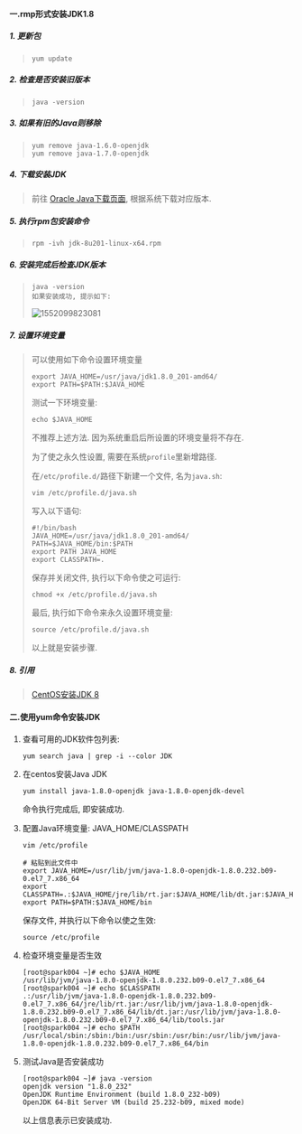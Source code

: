 

#### 一.rmp形式安装JDK1.8

##### 1. 更新包

> `yum update`

##### 2. 检查是否安装旧版本

> `java -version`

##### 3. 如果有旧的Java则移除

> ```
> yum remove java-1.6.0-openjdk
> yum remove java-1.7.0-openjdk
> ```

##### 4. 下载安装JDK

> 前往 [Oracle Java下载页面](https://www.oracle.com/technetwork/java/javase/downloads/index.html), 根据系统下载对应版本.

##### 5. 执行rpm包安装命令

> `rpm -ivh jdk-8u201-linux-x64.rpm`

##### 6. 安装完成后检查JDK版本

> ```
> java -version
> 如果安装成功, 提示如下:
> ```
>
> ![1552099823081](C:\Users\su\AppData\Roaming\Typora\typora-user-images\1552099823081.png)

##### 7. 设置环境变量

> 可以使用如下命令设置环境变量
>
> ```
> export JAVA_HOME=/usr/java/jdk1.8.0_201-amd64/
> export PATH=$PATH:$JAVA_HOME
> ```
>
> 测试一下环境变量:
>
> `echo $JAVA_HOME`
>
> 不推荐上述方法. 因为系统重启后所设置的环境变量将不存在.
>
> 为了使之永久性设置, 需要在系统`profile`里新增路径.
>
> 在`/etc/profile.d/`路径下新建一个文件, 名为`java.sh`:
>
> `vim /etc/profile.d/java.sh`
>
> 写入以下语句:
>
> ```
> #!/bin/bash
> JAVA_HOME=/usr/java/jdk1.8.0_201-amd64/
> PATH=$JAVA_HOME/bin:$PATH
> export PATH JAVA_HOME
> export CLASSPATH=.
> ```
>
> 保存并关闭文件, 执行以下命令使之可运行:
>
> `chmod +x /etc/profile.d/java.sh`
>
> 最后, 执行如下命令来永久设置环境变量:
>
> `source /etc/profile.d/java.sh`
>
> 以上就是安装步骤.

##### 8. 引用

> [CentOS安装JDK 8](https://www.jianshu.com/p/848b06dd19aa)

#### 二.使用yum命令安装JDK

1. 查看可用的JDK软件包列表:

   ```shell
   yum search java | grep -i --color JDK
   ```

2. 在centos安装Java JDK

   ```shell
   yum install java-1.8.0-openjdk java-1.8.0-openjdk-devel
   ```

   命令执行完成后, 即安装成功.

3. 配置Java环境变量: JAVA_HOME/CLASSPATH

   ```shell
   vim /etc/profile
   
   # 粘贴到此文件中
   export JAVA_HOME=/usr/lib/jvm/java-1.8.0-openjdk-1.8.0.232.b09-0.el7_7.x86_64
   export CLASSPATH=.:$JAVA_HOME/jre/lib/rt.jar:$JAVA_HOME/lib/dt.jar:$JAVA_HOME/lib/tools.jar
   export PATH=$PATH:$JAVA_HOME/bin
   ```

   保存文件, 并执行以下命令以使之生效:

   ```shell
   source /etc/profile
   ```

4. 检查环境变量是否生效

   ```shell
   [root@spark004 ~]# echo $JAVA_HOME
   /usr/lib/jvm/java-1.8.0-openjdk-1.8.0.232.b09-0.el7_7.x86_64
   [root@spark004 ~]# echo $CLASSPATH
   .:/usr/lib/jvm/java-1.8.0-openjdk-1.8.0.232.b09-0.el7_7.x86_64/jre/lib/rt.jar:/usr/lib/jvm/java-1.8.0-openjdk-1.8.0.232.b09-0.el7_7.x86_64/lib/dt.jar:/usr/lib/jvm/java-1.8.0-openjdk-1.8.0.232.b09-0.el7_7.x86_64/lib/tools.jar
   [root@spark004 ~]# echo $PATH
   /usr/local/sbin:/sbin:/bin:/usr/sbin:/usr/bin:/usr/lib/jvm/java-1.8.0-openjdk-1.8.0.232.b09-0.el7_7.x86_64/bin
   ```

5. 测试Java是否安装成功

   ```shell
   [root@spark004 ~]# java -version
   openjdk version "1.8.0_232"
   OpenJDK Runtime Environment (build 1.8.0_232-b09)
   OpenJDK 64-Bit Server VM (build 25.232-b09, mixed mode)
   ```

   以上信息表示已安装成功.

